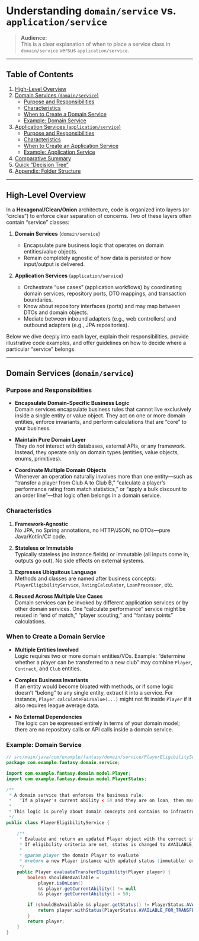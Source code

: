 # Understanding `domain/service` vs. `application/service`

> **Audience:**  
> This is a clear explanation of when to place a service class in `domain/service` versus `application/service`.  

---

## Table of Contents

1. [High-Level Overview](#high-level-overview)  
2. [Domain Services (`domain/service`)](#domain-services-domainservice)  
   - [Purpose and Responsibilities](#purpose-and-responsibilities)  
   - [Characteristics](#characteristics)  
   - [When to Create a Domain Service](#when-to-create-a-domain-service)  
   - [Example: Domain Service](#example-domain-service)  
3. [Application Services (`application/service`)](#application-services-applicationservice)  
   - [Purpose and Responsibilities](#purpose-and-responsibilities-1)  
   - [Characteristics](#characteristics-1)  
   - [When to Create an Application Service](#when-to-create-an-application-service)  
   - [Example: Application Service](#example-application-service)  
4. [Comparative Summary](#comparative-summary)  
5. [Quick “Decision Tree”](#quick-decision-tree)  
6. [Appendix: Folder Structure](#appendix-folder-structure)  

---

## High-Level Overview

In a **Hexagonal/Clean/Onion** architecture, code is organized into layers (or “circles”) to enforce clear separation of concerns. Two of these layers often contain “service” classes:

1. **Domain Services** (`domain/service`)  
   - Encapsulate pure business logic that operates on domain entities/value objects.  
   - Remain completely agnostic of how data is persisted or how input/output is delivered.

2. **Application Services** (`application/service`)  
   - Orchestrate “use cases” (application workflows) by coordinating domain services, repository ports, DTO mappings, and transaction boundaries.  
   - Know about repository interfaces (ports) and may map between DTOs and domain objects.  
   - Mediate between inbound adapters (e.g., web controllers) and outbound adapters (e.g., JPA repositories).

Below we dive deeply into each layer, explain their responsibilities, provide illustrative code examples, and offer guidelines on how to decide where a particular “service” belongs.

---

## Domain Services (`domain/service`)

### Purpose and Responsibilities

- **Encapsulate Domain-Specific Business Logic**  
  Domain services encapsulate business rules that cannot live exclusively inside a single entity or value object. They act on one or more domain entities, enforce invariants, and perform calculations that are “core” to your business.

- **Maintain Pure Domain Layer**  
  They do *not* interact with databases, external APIs, or any framework. Instead, they operate only on domain types (entities, value objects, enums, primitives).

- **Coordinate Multiple Domain Objects**  
  Whenever an operation naturally involves more than one entity—such as “transfer a player from Club A to Club B,” “calculate a player’s performance rating from match statistics,” or “apply a bulk discount to an order line”—that logic often belongs in a domain service.

### Characteristics

1. **Framework-Agnostic**  
   No JPA, no Spring annotations, no HTTP/JSON, no DTOs—pure Java/Kotlin/C# code.

2. **Stateless or Immutable**  
   Typically stateless (no instance fields) or immutable (all inputs come in, outputs go out). No side effects on external systems.

3. **Expresses Ubiquitous Language**  
   Methods and classes are named after business concepts: `PlayerEligibilityService`, `RatingCalculator`, `LoanProcessor`, etc.

4. **Reused Across Multiple Use Cases**  
   Domain services can be invoked by different application services or by other domain services. One “calculate performance” service might be reused in “end of match,” “player scouting,” and “fantasy points” calculations.

### When to Create a Domain Service

- **Multiple Entities Involved**  
  Logic requires two or more domain entities/VOs. Example: “determine whether a player can be transferred to a new club” may combine `Player`, `Contract`, and `Club` entities.

- **Complex Business Invariants**  
  If an entity would become bloated with methods, or if some logic doesn’t “belong” to any single entity, extract it into a service. For instance, `Player.calculateFairValue(...)` might not fit inside `Player` if it also requires league average data.

- **No External Dependencies**  
  The logic can be expressed entirely in terms of your domain model; there are no repository calls or API calls inside a domain service.

### Example: Domain Service

```java
// src/main/java/com/example/fantasy/domain/service/PlayerEligibilityService.java
package com.example.fantasy.domain.service;

import com.example.fantasy.domain.model.Player;
import com.example.fantasy.domain.model.PlayerStatus;

/**
 * A domain service that enforces the business rule:
 *   "If a player's current ability < 50 and they are on loan, then mark them as AVAILABLE_FOR_TRANSFER."
 *
 * This logic is purely about domain concepts and contains no infrastructure code.
 */
public class PlayerEligibilityService {

    /**
     * Evaluate and return an updated Player object with the correct status.
     * If eligibility criteria are met, status is changed to AVAILABLE_FOR_TRANSFER; otherwise unchanged.
     *
     * @param player the domain Player to evaluate
     * @return a new Player instance with updated status (immutable) or the original if no change
     */
    public Player evaluateTransferEligibility(Player player) {
        boolean shouldBeAvailable =
            player.isOnLoan()
            && player.getCurrentAbility() != null
            && player.getCurrentAbility() < 50;

        if (shouldBeAvailable && player.getStatus() != PlayerStatus.AVAILABLE_FOR_TRANSFER) {
            return player.withStatus(PlayerStatus.AVAILABLE_FOR_TRANSFER);
        }
        return player;
    }
}

